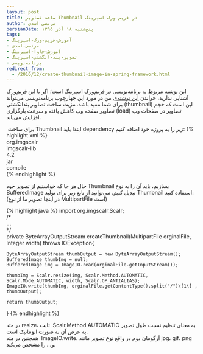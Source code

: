 ```yaml
---
layout: post
title: ساخت تصاویر Thumbnail در فریم ورک اسپرینگ
author: مرتضی اسدی
persianDate: پنج‌شنبه ۱۸ آذر ۱۳۹۵
tags:
- آموزش-فریم-ورک-اسپرینگ
- مرتضی-اسدی
- آموزش-جاوا-اسپرینگ
- تصویر-بند-انگشتی-اسپرینگ
- برنامه‌نویسی
redirect_from: 
  - /2016/12/create-thumbnail-image-in-spring-framework.html
---
```


  

این نوشته مربوط به برنامه‌نویسی در فریم‌ورک اسپرینگ است؛ اگر با این فریم‌ورک آشنایی ندارید، خواندن [این نوشته‌ی](http://asadiweb.ir/%d9%81%d8%b1%db%8c%d9%85-%d9%88%d8%b1%da%a9-%d8%a7%d8%b3%d9%be%d8%b1%db%8c%d9%86%da%af-spring-framework-%da%86%db%8c%d8%b3%d8%aa%d8%9f/) من در مورد این چهارچوب برنامه‌نویسی می‌تواند برای شما مفید باشد. مزیت ساخت تصاویر بندانگشتی (thumbnail) این است که حجم تصاویر صفحه وب کاهش یافته و سرعت بارگزاری (load) تصاویر در صفحات وب افزایش می‌یابد.

 برای ساخت Thumbnail ابتدا باید dependency زیر را به پروژه خود اضافه کنیم:
{% highlight xml %}
<dependency>  
    <groupId>org.imgscalr</groupId>  
    <artifactId>imgscalr-lib</artifactId>  
    <version>4.2</version>  
    <type>jar</type>  
    <scope>compile</scope>  
</dependency>
{% endhighlight %}

حال هر جا که خواستیم از تصویر خود Thumbnail بسازیم، باید آن را به نوع BufferedImage تبدیل کنیم. می‌توانید از تابع زیر برای تولید Thumbnail استفاده کنید: (در اینجا تصویر ما از نوع MultipartFile است)

{% highlight java %}
import org.imgscalr.Scalr;   
/*  
...  
*/  
private ByteArrayOutputStream createThumbnail(MultipartFile orginalFile, Integer width) throws IOException{  
  
    ByteArrayOutputStream thumbOutput = new ByteArrayOutputStream();  
    BufferedImage thumbImg = null;  
    BufferedImage img = ImageIO.read(orginalFile.getInputStream());  
  
    thumbImg = Scalr.resize(img, Scalr.Method.AUTOMATIC, Scalr.Mode.AUTOMATIC, width, Scalr.OP_ANTIALIAS);  
    ImageIO.write(thumbImg, orginalFile.getContentType().split("/")\[1\] , thumbOutput);  
  
    return thumbOutput;  
}
{% endhighlight %}

در متد resize، ثابت  Scalr.Method.AUTOMATIC به معنای تنظیم نسبت طول تصویر به عرض آن به صورت اتوماتیک است.  
همچنین در متد  ImageIO.write، آرگومان دوم در واقع نوع تصویر مانند jpg، gif، png و... را مشخص می‌کند.
